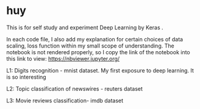 # huy
This is for self study and experiment Deep Learning by Keras .

In each code file, I also add my explanation for certain choices of data scaling, loss function within my small scope of understanding.
The notebook is not rendered properly, so I copy the link of the notebook into this link to view:
https://nbviewer.jupyter.org/

L1: Digits recognition - mnist dataset.  My first exposure to deep learning. It is so interesting

L2: Topic classification of newswires - reuters dataset 

L3: Movie reviews classification- imdb dataset

